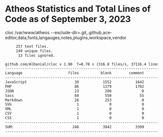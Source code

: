 Atheos Statistics and Total Lines of Code as of September 3, 2023
================================================================================

cloc /var/www/atheos --exclude-dir=.git,.github,ace-editor,data,fonts,langauges,notes,plugins,workspace,vendor

```bash
     257 text files.
     249 unique files.
      13 files ignored.

github.com/AlDanial/cloc v 1.90  T=0.78 s (316.8 files/s, 37116.4 lines/s)
-------------------------------------------------------------------------------
Language                     files          blank        comment           code
-------------------------------------------------------------------------------
JavaScript                      39           1552           1642           7754
PHP                             86           1379           1702           6082
JSON                            23            208              0           4016
Sass                            68            550             55           2861
Markdown                        26            253              0            720
SVG                              1              0              0             31
XML                              1              0              0              9
CSV                              1              0              0              5
CSS                              1              0              0              2
-------------------------------------------------------------------------------
SUM:                           246           3942           3399          21480
-------------------------------------------------------------------------------
```